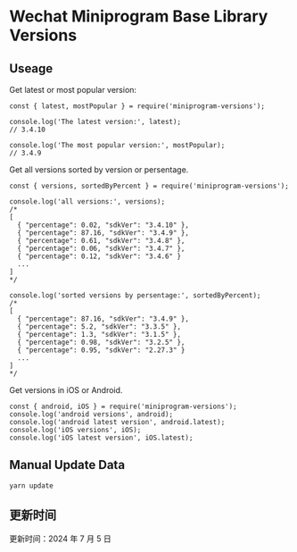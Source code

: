 
# Wechat Miniprogram Base Library Versions

## Useage

Get latest or most popular version:

```;
const { latest, mostPopular } = require('miniprogram-versions');

console.log('The latest version:', latest);
// 3.4.10

console.log('The most popular version:', mostPopular);
// 3.4.9

```

Get all versions sorted by version or persentage.

```
const { versions, sortedByPercent } = require('miniprogram-versions');

console.log('all versions:', versions);
/*
[
  { "percentage": 0.02, "sdkVer": "3.4.10" },
  { "percentage": 87.16, "sdkVer": "3.4.9" },
  { "percentage": 0.61, "sdkVer": "3.4.8" },
  { "percentage": 0.06, "sdkVer": "3.4.7" },
  { "percentage": 0.12, "sdkVer": "3.4.6" }
  ...
]
*/

console.log('sorted versions by persentage:', sortedByPercent);
/*
[
  { "percentage": 87.16, "sdkVer": "3.4.9" },
  { "percentage": 5.2, "sdkVer": "3.3.5" },
  { "percentage": 1.3, "sdkVer": "3.1.5" },
  { "percentage": 0.98, "sdkVer": "3.2.5" },
  { "percentage": 0.95, "sdkVer": "2.27.3" }
  ...
]
*/
```

Get versions in iOS or Android.

```
const { android, iOS } = require('miniprogram-versions');
console.log('android versions', android);
console.log('android latest version', android.latest);
console.log('iOS versions', iOS);
console.log('iOS latest version', iOS.latest);
```

## Manual Update Data

```
yarn update
```

## 更新时间

更新时间：2024 年 7 月 5 日
